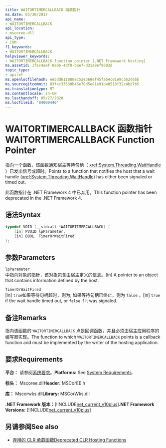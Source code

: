 ```yaml
---
title: WAITORTIMERCALLBACK 函数指针
ms.date: 03/30/2017
api_name:
- WAITORTIMERCALLBACK
api_location:
- mscoree.dll
api_type:
- COM
f1_keywords:
- WAITORTIMERCALLBACK
helpviewer_keywords:
- WAITORTIMERCALLBACK function pointer [.NET Framework hosting]
ms.assetid: 1fec4aef-0a06-4df0-bae7-d31a9ef9603d
topic_type:
- apiref
ms.openlocfilehash: ee5dd611888ec52e360ef45fab4c01e9c5b2d6bb
ms.sourcegitcommit: 03fec33630b46e78d5e81e91b40518f32c4bd7b5
ms.translationtype: MT
ms.contentlocale: zh-CN
ms.lasthandoff: 05/27/2020
ms.locfileid: "84009440"
---
```

# <a name="waitortimercallback-function-pointer"></a><span data-ttu-id="bd38d-102">WAITORTIMERCALLBACK 函数指针</span><span class="sxs-lookup"><span data-stu-id="bd38d-102">WAITORTIMERCALLBACK Function Pointer</span></span>
<span data-ttu-id="bd38d-103">指向一个函数，该函数通知宿主等待句柄（ <xref:System.Threading.WaitHandle> ）已发出信号或超时。</span><span class="sxs-lookup"><span data-stu-id="bd38d-103">Points to a function that notifies the host that a wait handle (<xref:System.Threading.WaitHandle>) has either been signaled or timed out.</span></span>  
  
 <span data-ttu-id="bd38d-104">此函数指针在 .NET Framework 4 中已弃用。</span><span class="sxs-lookup"><span data-stu-id="bd38d-104">This function pointer has been deprecated in the .NET Framework 4.</span></span>  
  
## <a name="syntax"></a><span data-ttu-id="bd38d-105">语法</span><span class="sxs-lookup"><span data-stu-id="bd38d-105">Syntax</span></span>  
  
```cpp  
typedef VOID (__stdcall *WAITORTIMERCALLBACK) (  
    [in] PVOID lpParameter,  
    [in] BOOL  TimerOrWaitFired  
);  
```  
  
## <a name="parameters"></a><span data-ttu-id="bd38d-106">参数</span><span class="sxs-lookup"><span data-stu-id="bd38d-106">Parameters</span></span>  
 `lpParameter`  
 <span data-ttu-id="bd38d-107">中指向对象的指针，该对象包含由宿主定义的信息。</span><span class="sxs-lookup"><span data-stu-id="bd38d-107">[in] A pointer to an object that contains information defined by the host.</span></span>  
  
 `TimerOrWaitFired`  
 <span data-ttu-id="bd38d-108">[in] `true`如果等待句柄超时，则为; 如果等待句柄已终止，则为 `false` 。</span><span class="sxs-lookup"><span data-stu-id="bd38d-108">[in] `true` if the wait handle timed out, or `false` if it was signaled.</span></span>  
  
## <a name="remarks"></a><span data-ttu-id="bd38d-109">备注</span><span class="sxs-lookup"><span data-stu-id="bd38d-109">Remarks</span></span>  
 <span data-ttu-id="bd38d-110">指向该函数的 `WAITORTIMERCALLBACK` 点是回调函数，并且必须由宿主应用程序的编写器实现。</span><span class="sxs-lookup"><span data-stu-id="bd38d-110">The function to which `WAITORTIMERCALLBACK` points is a callback function and must be implemented by the writer of the hosting application.</span></span>  
  
## <a name="requirements"></a><span data-ttu-id="bd38d-111">要求</span><span class="sxs-lookup"><span data-stu-id="bd38d-111">Requirements</span></span>  
 <span data-ttu-id="bd38d-112">**平台：** 请参阅[系统要求](../../get-started/system-requirements.md)。</span><span class="sxs-lookup"><span data-stu-id="bd38d-112">**Platforms:** See [System Requirements](../../get-started/system-requirements.md).</span></span>  
  
 <span data-ttu-id="bd38d-113">**标头：** Mscoree.dll</span><span class="sxs-lookup"><span data-stu-id="bd38d-113">**Header:** MSCorEE.h</span></span>  
  
 <span data-ttu-id="bd38d-114">**库：** Mscorwks.dll</span><span class="sxs-lookup"><span data-stu-id="bd38d-114">**Library:** MSCorWks.dll</span></span>  
  
 <span data-ttu-id="bd38d-115">**.NET Framework 版本：**[!INCLUDE[net_current_v10plus](../../../../includes/net-current-v10plus-md.md)]</span><span class="sxs-lookup"><span data-stu-id="bd38d-115">**.NET Framework Versions:** [!INCLUDE[net_current_v10plus](../../../../includes/net-current-v10plus-md.md)]</span></span>  
  
## <a name="see-also"></a><span data-ttu-id="bd38d-116">另请参阅</span><span class="sxs-lookup"><span data-stu-id="bd38d-116">See also</span></span>

- [<span data-ttu-id="bd38d-117">弃用的 CLR 承载函数</span><span class="sxs-lookup"><span data-stu-id="bd38d-117">Deprecated CLR Hosting Functions</span></span>](deprecated-clr-hosting-functions.md)
